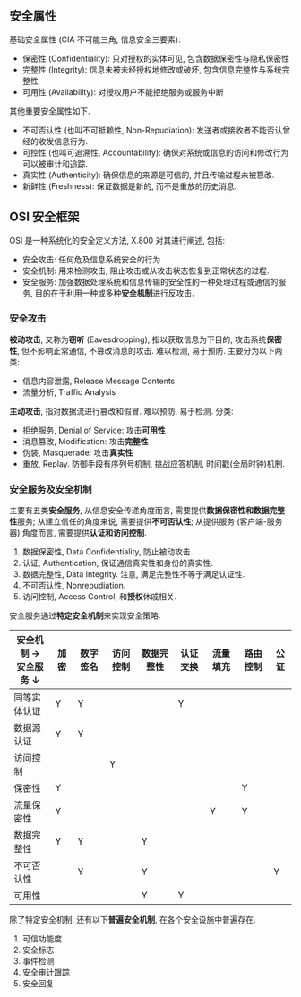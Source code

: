 ## 安全属性

基础安全属性 (CIA 不可能三角, 信息安全三要素):
- 保密性 (Confidentiality):  只对授权的实体可见, 包含数据保密性与隐私保密性
- 完整性 (Integrity): 信息未被未经授权地修改或破坏, 包含信息完整性与系统完整性
- 可用性 (Availability): 对授权用户不能拒绝服务或服务中断

其他重要安全属性如下.
- 不可否认性 (也叫不可抵赖性, Non-Repudiation): 发送者或接收者不能否认曾经的收发信息行为.
- 可控性 (也叫可追溯性, Accountability): 确保对系统或信息的访问和修改行为可以被审计和追踪.
- 真实性 (Authenticity): 确保信息的来源是可信的, 并且传输过程未被篡改.
- 新鲜性 (Freshness): 保证数据是新的, 而不是重放的历史消息.

## OSI 安全框架

OSI 是一种系统化的安全定义方法, X.800 对其进行阐述, 包括:

- 安全攻击: 任何危及信息系统安全的行为
- 安全机制: 用来检测攻击, 阻止攻击或从攻击状态恢复到正常状态的过程.
- 安全服务: 加强数据处理系统和信息传输的安全性的一种处理过程或通信的服务, 目的在于利用一种或多种**安全机制**进行反攻击.

### 安全攻击

**被动攻击**, 又称为**窃听** (Eavesdropping), 指以获取信息为下目的, 攻击系统**保密性**, 但不影响正常通信, 不篡改消息的攻击. 难以检测, 易于预防. 主要分为以下两类:
- 信息内容泄露, Release Message Contents 
- 流量分析, Traffic Analysis

**主动攻击**, 指对数据流进行篡改和假冒. 难以预防, 易于检测. 分类:
- 拒绝服务, Denial of Service: 攻击**可用性**
- 消息篡改, Modification: 攻击**完整性**
- 伪装, Masquerade: 攻击**真实性**
- 重放, Replay. 防御手段有序列号机制, 挑战应答机制, 时间戳(全局时钟)机制.

### 安全服务及安全机制

主要有五类**安全服务**, 从信息安全传递角度而言, 需要提供**数据保密性和数据完整性**服务; 从建立信任的角度来说, 需要提供**不可否认性**; 从提供服务 (客户端-服务器)  角度而言, 需要提供**认证和访问控制**.
1. 数据保密性, Data Confidentiality, 防止被动攻击.
2. 认证, Authentication, 保证通信真实性和身份的真实性.
3. 数据完整性, Data Integrity. 注意, 满足完整性不等于满足认证性.
4. 不可否认性, Nonrepudiation.
5. 访问控制, Access Control, 和**授权**休戚相关.

安全服务通过**特定安全机制**来实现安全策略:

| 安全机制 $\to$ <br> 安全服务 $\downarrow$ | 加密 | 数字签名 | 访问控制 | 数据完整性 | 认证交换 | 流量填充 | 路由控制 | 公证 |
| ----------------------------------------- | ---- | -------- | -------- | ---------- | -------- | -------- | -------- | ---- |
| 同等实体认证                              | Y    | Y        |          |            | Y        |          |          |      |
| 数据源认证                                | Y    | Y        |          |            |          |          |          |      |
| 访问控制                                  |      |          | Y        |            |          |          |          |      |
| 保密性                                    | Y    |          |          |            |          |          | Y        |      |
| 流量保密性                                | Y    |          |          |            |          | Y        | Y        |      |
| 数据完整性                                | Y    | Y        |          | Y          |          |          |          |      |
| 不可否认性                                |      | Y        |          | Y          |          |          |          | Y    |
| 可用性                                    |      |          |          | Y          | Y         |          |          |      |

除了特定安全机制, 还有以下**普遍安全机制**, 在各个安全设施中普遍存在.
1. 可信功能度
2. 安全标志
3. 事件检测
4. 安全审计跟踪
5. 安全回复

